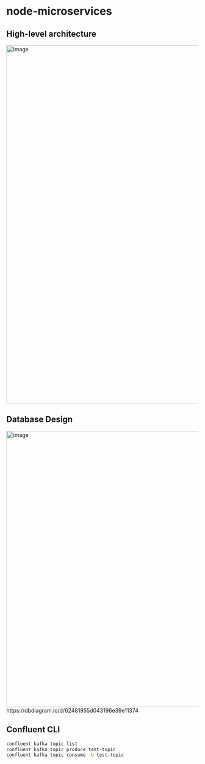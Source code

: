 # node-microservices

## High-level architecture
<img width="938" alt="image" src="https://user-images.githubusercontent.com/28957748/161377171-b59fd8e7-2dd1-42c9-b7b8-a7a44ed5af95.png">

## Database Design
<img width="723" alt="image" src="https://user-images.githubusercontent.com/28957748/161378500-5bdcbe22-9c8f-4646-9e66-18389381f95e.png">
https://dbdiagram.io/d/62481955d043196e39e11374

## Confluent CLI
```bash
confluent kafka topic list
confluent kafka topic produce test-topic
confluent kafka topic consume -b test-topic
```
